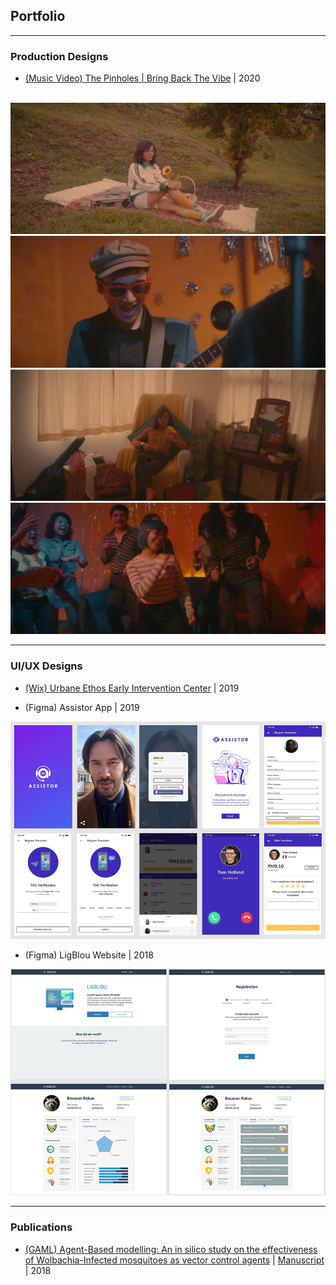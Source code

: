 ## Portfolio

<hr>

### Production Designs

- [(Music Video) The Pinholes | Bring Back The Vibe](https://www.youtube.com/watch?v=ujBCGWoadHg) | 2020
<br> <br>
<img src="images/mv003.jpg?raw=true"/>
<br>
<img src="images/mv002.jpg?raw=true"/>
<br>
<img src="images/mv004.jpg?raw=true"/>
<br>
<img src="images/mv001.jpg?raw=true"/>

---

### UI/UX Designs

- [(Wix) Urbane Ethos Early Intervention Center](https://www.urbaneethos.center/) | 2019

- (Figma) Assistor App | 2019


<img src="images/pic001.jpg?raw=true"/>


- (Figma) LigBlou Website | 2018


<img src="images/pic002.jpg?raw=true"/>

---

### Publications

- [(GAML) Agent-Based modelling: An in silico study on the effectiveness of Wolbachia-Infected mosquitoes as vector control agents](http://dx.doi.org/10.5958/0974-4614.2018.00076.1) | [Manuscript](/pdf/manuscript001.pdf) | 2018

